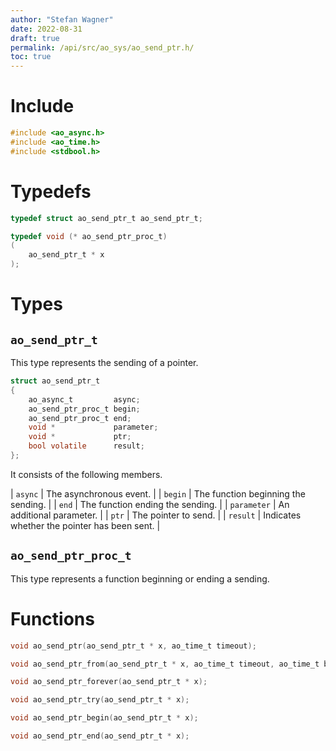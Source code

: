 ```yaml
---
author: "Stefan Wagner"
date: 2022-08-31
draft: true
permalink: /api/src/ao_sys/ao_send_ptr.h/
toc: true
---
```


# Include

```c
#include <ao_async.h>
#include <ao_time.h>
#include <stdbool.h>
```

# Typedefs

```c
typedef struct ao_send_ptr_t ao_send_ptr_t;
```

```c
typedef void (* ao_send_ptr_proc_t)
(
    ao_send_ptr_t * x
);
```

# Types

## `ao_send_ptr_t`

This type represents the sending of a pointer.

```c
struct ao_send_ptr_t
{
    ao_async_t         async;
    ao_send_ptr_proc_t begin;
    ao_send_ptr_proc_t end;
    void *             parameter;
    void *             ptr;
    bool volatile      result;
};
```

It consists of the following members.

| `async` | The asynchronous event. |
| `begin` | The function beginning the sending. |
| `end` | The function ending the sending. |
| `parameter` | An additional parameter. |
| `ptr` | The pointer to send. |
| `result` | Indicates whether the pointer has been sent. |

## `ao_send_ptr_proc_t`

This type represents a function beginning or ending a sending.

# Functions

```c
void ao_send_ptr(ao_send_ptr_t * x, ao_time_t timeout);
```

```c
void ao_send_ptr_from(ao_send_ptr_t * x, ao_time_t timeout, ao_time_t beginning);
```

```c
void ao_send_ptr_forever(ao_send_ptr_t * x);
```

```c
void ao_send_ptr_try(ao_send_ptr_t * x);
```

```c
void ao_send_ptr_begin(ao_send_ptr_t * x);
```

```c
void ao_send_ptr_end(ao_send_ptr_t * x);
```
